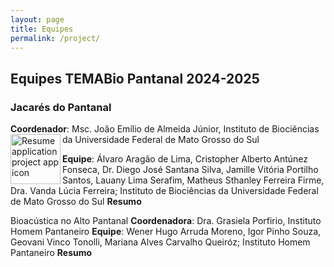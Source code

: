 ```yaml
---
layout: page
title: Equipes
permalink: /project/
---
```

<h2>Equipes TEMABio Pantanal 2024-2025</h2>

<h3>Jacarés do Pantanal</h3>



**Coordenador**: Msc. João Emílio de Almeida Júnior, Instituto de Biociências da Universidade Federal de Mato Grosso do Sul
<img align="left" width="80" height="80" src="https://raw.githubusercontent.com/akarsh/akarsh-seggemu-resume/master/akarsh%20seggemu%20resume/Assets/Assets.xcassets/AppIcon.appiconset/Icon-App-60x60%403x.png" alt="Resume application project app icon">

**Equipe**: Álvaro Aragão de Lima, Cristopher Alberto Antúnez Fonseca, Dr. Diego José Santana Silva, Jamille Vitória Portilho Santos, Lauany Lima Serafim, Matheus Sthanley Ferreira Firme, Dra. Vanda Lúcia Ferreira; Instituto de Biociências da Universidade Federal de Mato Grosso do Sul
**Resumo**

Bioacústica no Alto Pantanal
**Coordenadora**: Dra. Grasiela Porfirio, Instituto Homem Pantaneiro
**Equipe**: Wener Hugo Arruda Moreno, Igor Pinho Souza, Geovani Vinco Tonolli, Mariana Alves Carvalho Queiróz; Instituto Homem Pantaneiro
**Resumo**
